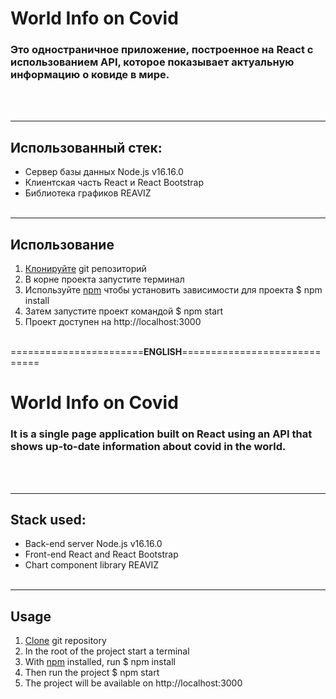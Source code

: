 # **World Info on Covid**
### Это одностраничное приложение, построенное на React с использованием API, которое показывает актуальную информацию о ковиде в мире.
<br><br>
<hr>

## **Использованный стек:**

+ Сервер базы данных Node.js v16.16.0
+ Клиентская часть React и React Bootstrap
+ Библиотека графиков REAVIZ
<br><br>
<hr>

## **Использование**

1. [Клонируйте](https://github.com/dmitry4dev/covid-s.p.a.git) git репозиторий
2. В корне проекта запустите терминал
3. Используйте [npm](https://www.npmjs.com/) чтобы установить зависимости для проекта $ npm install
4. Затем запустите проект командой $ npm start
5. Проект доступен на http://localhost:3000
<br><br>

=======================**ENGLISH**=============================

# **World Info on Covid**
### It is a single page application built on React using an API that shows up-to-date information about covid in the world.
<br><br>
<hr>

## **Stack used:**

+ Back-end server Node.js v16.16.0
+ Front-end React and React Bootstrap
+ Chart component library REAVIZ
<br><br>
<hr>

## **Usage**

1. [Clone](https://github.com/dmitry4dev/covid-s.p.a.git) git repository
2. In the root of the project start a terminal
3. With [npm](https://www.npmjs.com/) installed, run $ npm install
4. Then run the project $ npm start
5. The project will be available on http://localhost:3000
